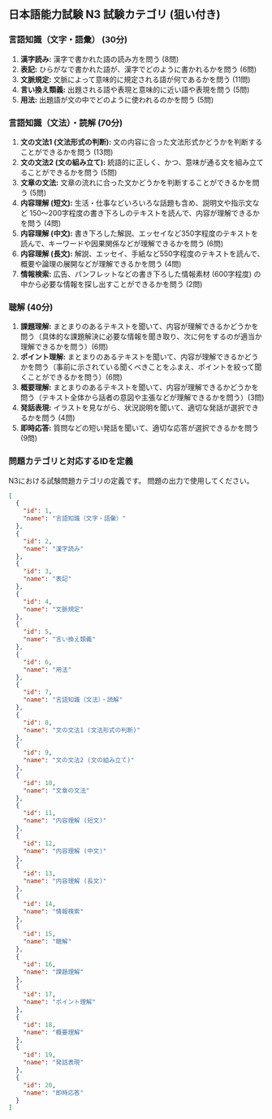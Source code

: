 ## 日本語能力試験 N3 試験カテゴリ (狙い付き)

### 言語知識（文字・語彙） (30分)

1.  **漢字読み:** 漢字で書かれた語の読み方を問う (8問)
2.  **表記:** ひらがなで書かれた語が、漢字でどのように書かれるかを問う (6問)
3.  **文脈規定:** 文脈によって意味的に規定される語が何であるかを問う (11問)
4.  **言い換え類義:** 出題される語や表現と意味的に近い語や表現を問う (5問)
5.  **用法:** 出題語が文の中でどのように使われるのかを問う (5問)

### 言語知識（文法）・読解 (70分)

1.  **文の文法1 (文法形式の判断):** 文の内容に合った文法形式かどうかを判断することができるかを問う (13問)
2.  **文の文法2 (文の組み立て):** 統語的に正しく、かつ、意味が通る文を組み立てることができるかを問う (5問)
3.  **文章の文法:** 文章の流れに合った文かどうかを判断することができるかを問う (5問)
4.  **内容理解 (短文):** 生活・仕事などいろいろな話題も含め、説明文や指示文など 150～200字程度の書き下ろしのテキストを読んで、内容が理解できるかを問う (4問)
5.  **内容理解 (中文):** 書き下ろした解説、エッセイなど350字程度のテキストを読んで、キーワードや因果関係などが理解できるかを問う (6問)
6.  **内容理解 (長文):** 解説、エッセイ、手紙など550字程度のテキストを読んで、概要や論理の展開などが理解できるかを問う (4問)
7.  **情報検索:** 広告、パンフレットなどの書き下ろした情報素材 (600字程度) の中から必要な情報を探し出すことができるかを問う (2問)

### 聴解 (40分)

1.  **課題理解:** まとまりのあるテキストを聞いて、内容が理解できるかどうかを問う（具体的な課題解決に必要な情報を聞き取り、次に何をするのが適当か理解できるかを問う）(6問)
2.  **ポイント理解:** まとまりのあるテキストを聞いて、内容が理解できるかどうかを問う（事前に示されている聞くべきことをふまえ、ポイントを絞って聞くことができるかを問う）(6問)
3.  **概要理解:** まとまりのあるテキストを聞いて、内容が理解できるかどうかを問う（テキスト全体から話者の意図や主張などが理解できるかを問う）(3問)
4.  **発話表現:** イラストを見ながら、状況説明を聞いて、適切な発話が選択できるかを問う (4問)
5.  **即時応答:** 質問などの短い発話を聞いて、適切な応答が選択できるかを問う (9問)


### 問題カテゴリと対応するIDを定義
N3における試験問題カテゴリの定義です。
問題の出力で使用してください。
```json
[
  {
    "id": 1,
    "name": "言語知識（文字・語彙）"
  },
  {
    "id": 2,
    "name": "漢字読み"
  },
  {
    "id": 3,
    "name": "表記"
  },
  {
    "id": 4,
    "name": "文脈規定"
  },
  {
    "id": 5,
    "name": "言い換え類義"
  },
  {
    "id": 6,
    "name": "用法"
  },
  {
    "id": 7,
    "name": "言語知識（文法）・読解"
  },
  {
    "id": 8,
    "name": "文の文法1 (文法形式の判断)"
  },
  {
    "id": 9,
    "name": "文の文法2 (文の組み立て)"
  },
  {
    "id": 10,
    "name": "文章の文法"
  },
  {
    "id": 11,
    "name": "内容理解 (短文)"
  },
  {
    "id": 12,
    "name": "内容理解 (中文)"
  },
  {
    "id": 13,
    "name": "内容理解 (長文)"
  },
  {
    "id": 14,
    "name": "情報検索"
  },
  {
    "id": 15,
    "name": "聴解"
  },
  {
    "id": 16,
    "name": "課題理解"
  },
  {
    "id": 17,
    "name": "ポイント理解"
  },
  {
    "id": 18,
    "name": "概要理解"
  },
  {
    "id": 19,
    "name": "発話表現"
  },
  {
    "id": 20,
    "name": "即時応答"
  }
]
```